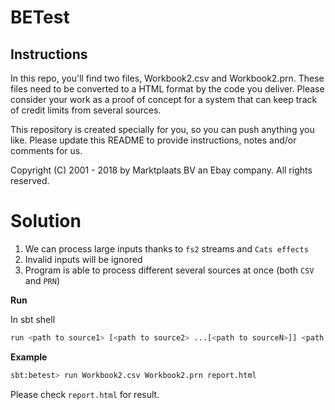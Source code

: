 # BETest

## Instructions

In this repo, you'll find two files, Workbook2.csv and Workbook2.prn. These files need to be converted to a HTML format by the code you deliver. Please consider your work as a proof of concept for a system that can keep track of credit limits from several sources.

This repository is created specially for you, so you can push anything you like. Please update this README to provide instructions, notes and/or comments for us.


Copyright (C) 2001 - 2018 by Marktplaats BV an Ebay company. All rights reserved.

# Solution

1. We can process large inputs thanks to `fs2` streams and `Cats effects`
2. Invalid inputs will be ignored 
3. Program is able to process different several sources at once (both `CSV` and `PRN`)

**Run**

In sbt shell

```bash
run <path to source1> [<path to source2> ...[<path to sourceN>]] <path to result>
```
		
**Example** 

```bash
sbt:betest> run Workbook2.csv Workbook2.prn report.html
```

Please check `report.html` for result.
